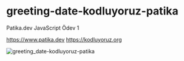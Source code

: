 # greeting-date-kodluyoruz-patika
Patika.dev JavaScript Ödev 1

https://www.patika.dev https://kodluyoruz.org

![greeting_date-kodluyoruz-patika](https://images2.imgbox.com/6f/d7/28YIDvTh_o.jpg)